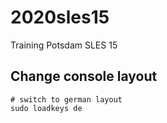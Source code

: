 # 2020sles15
Training Potsdam SLES 15

## Change console layout 

```
# switch to german layout
sudo loadkeys de 
```

